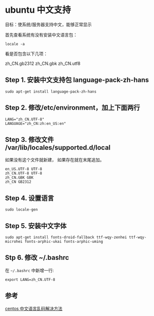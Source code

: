# ubuntu 中文支持

目标：使系统/服务器支持中文，能够正常显示

首先查看系统有没有安装中文语言包：

```
locale -a
```

看是否包含以下几项：

zh_CN.gb2312
zh_CN.gbk
zh_CN.utf8

## Step 1. 安装中文支持包 language-pack-zh-hans

```
sudo apt-get install language-pack-zh-hans
```

## Step 2. 修改/etc/environment，加上下面两行

```
LANG="zh_CN.UTF-8"
LANGUAGE="zh_CN:zh:en_US:en"
```

## Step 3. 修改文件 /var/lib/locales/supported.d/local

如果没有这个文件就新建，
如果存在就在末尾追加。

```
en_US.UTF-8 UTF-8
zh_CN.UTF-8 UTF-8
zh_CN.GBK GBK
zh_CN GB2312
```

## Step 4. 设置语言

```
sudo locale-gen
```

## Step 5. 安装中文字体

```
sudo apt-get install fonts-droid-fallback ttf-wqy-zenhei ttf-wqy-microhei fonts-arphic-ukai fonts-arphic-uming
```

## Stp 6. 修改 ~/.bashrc

在 `~/.bashrc` 中新增一行:

```
export LANG=zh_CN.UTF-8
```

## 参考

[centos 中文语言乱码解决方法](https://blog.csdn.net/hpf247/article/details/79981803)
